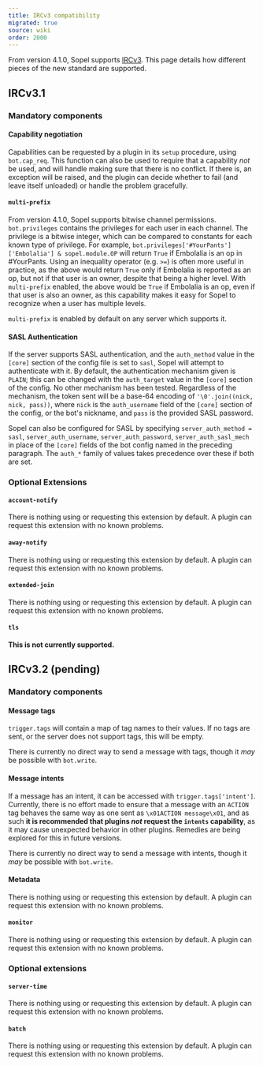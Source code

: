 ```yaml
---
title: IRCv3 compatibility
migrated: true
source: wiki
order: 2000
---
```


From version 4.1.0, Sopel supports [IRCv3](https://ircv3.net/). This page details how different pieces of the new standard are supported.

## IRCv3.1
### Mandatory components
#### Capability negotiation
Capabilities can be requested by a plugin in its `setup` procedure, using `bot.cap_req`. This function can also be used to require that a capability *not* be used, and will handle making sure that there is no conflict. If there is, an exception will be raised, and the plugin can decide whether to fail (and leave itself unloaded) or handle the problem gracefully.

#### `multi-prefix`
From version 4.1.0, Sopel supports bitwise channel permissions. `bot.privileges` contains the privileges for each user in each channel. The privilege is a bitwise integer, which can be compared to constants for each known type of privilege. For example, `bot.privileges['#YourPants']['Embolalia'] & sopel.module.OP` will return `True` if Embolalia is an op in #YourPants. Using an inequality operator (e.g. `>=`) is often more useful in practice, as the above would return `True` only if Embolalia is reported as an op, but not if that user is an owner, despite that being a higher level. With `multi-prefix` enabled, the above would be `True` if Embolalia is an op, even if that user is also an owner, as this capability makes it easy for Sopel to recognize when a user has multiple levels.

`multi-prefix` is enabled by default on any server which supports it.

#### SASL Authentication
If the server supports SASL authentication, and the `auth_method` value in the `[core]` section of the config file is set to `sasl`, Sopel will attempt to authenticate with it. By default, the authentication mechanism given is `PLAIN`; this can be changed with the `auth_target` value in the `[core]` section of the config. No other mechanism has been tested. Regardless of the mechanism, the token sent will be a base-64 encoding of `'\0'.join((nick, nick, pass))`, where `nick` is the `auth_username` field of the `[core]` section of the config, or the bot's nickname, and `pass` is the provided SASL password.

Sopel can also be configured for SASL by specifying `server_auth_method = sasl`, `server_auth_username`, `server_auth_password`, `server_auth_sasl_mech` in place of the `[core]` fields of the bot config named in the preceding paragraph. The `auth_*` family of values takes precedence over these if both are set.

### Optional Extensions
#### `account-notify`
There is nothing using or requesting this extension by default. A plugin can request this extension with no known problems.
#### `away-notify`
There is nothing using or requesting this extension by default. A plugin can request this extension with no known problems.
#### `extended-join`
There is nothing using or requesting this extension by default. A plugin can request this extension with no known problems.
#### `tls`
**This is not currently supported.**

## IRCv3.2 (pending)
### Mandatory components
#### Message tags
`trigger.tags` will contain a map of tag names to their values. If no tags are sent, or the server does not support tags, this will be empty.

There is currently no direct way to send a message with tags, though it *may* be possible with `bot.write`.
#### Message intents
If a message has an intent, it can be accessed with `trigger.tags['intent']`. Currently, there is no effort made to ensure that a message with an `ACTION` tag behaves the same way as one sent as `\x01ACTION message\x01`, and as such **it is recommended that plugins *not* request the `intents` capability**, as it may cause unexpected behavior in other plugins. Remedies are being explored for this in future versions.

There is currently no direct way to send a message with intents, though it *may* be possible with `bot.write`.
#### Metadata
There is nothing using or requesting this extension by default. A plugin can request this extension with no known problems.
#### `monitor`
There is nothing using or requesting this extension by default. A plugin can request this extension with no known problems.
### Optional extensions
#### `server-time`
There is nothing using or requesting this extension by default. A plugin can request this extension with no known problems.
#### `batch`
There is nothing using or requesting this extension by default. A plugin can request this extension with no known problems.